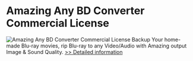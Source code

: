 # Amazing Any BD Converter Commercial License
![Amazing Any BD Converter Commercial License](https://mycommerce.akamaized.net/api/pimages/P300909227/BIG/300909227.PNG)
Backup Your home-made Blu-ray movies, rip Blu-ray to any Video/Audio with Amazing output Image & Sound Quality.
[>> Detailed information](https://secure.shareit.com/shareit/product.html?productid=300909227&affiliateid=200057808)